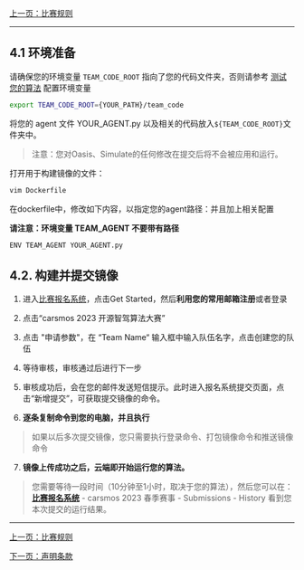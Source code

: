 [上一页：比赛规则](rules.md)

***

## 4.1 环境准备
请确保您的环境变量 `TEAM_CODE_ROOT` 指向了您的代码文件夹，否则请参考 [测试您的算法](install.md#24-训练和测试您的算法) 配置环境变量
```bash
export TEAM_CODE_ROOT={YOUR_PATH}/team_code
```

将您的 agent 文件 YOUR_AGENT.py 以及相关的代码放入`${TEAM_CODE_ROOT}`文件夹中。

> 注意：您对Oasis、Simulate的任何修改在提交后将不会被应用和运行。

打开用于构建镜像的文件：

```bash
vim Dockerfile
```

在dockerfile中，修改如下内容，以指定您的agent路径：并且加上相关配置

**请注意：环境变量 TEAM_AGENT 不要带有路径**

```bash
ENV TEAM_AGENT YOUR_AGENT.py
```

## 4.2. 构建并提交镜像

1. 进入[比赛报名系统](https://race.carsmos.cn/)，点击Get Started，然后**利用您的常用邮箱注册**或者登录

2. 点击“carsmos 2023 开源智驾算法大赛”

3. 点击 "申请参数"，在 “Team Name“ 输入框中输入队伍名字，点击创建您的队伍

4. 等待审核，审核通过后进行下一步

5. 审核成功后，会在您的邮件发送短信提示。此时进入报名系统提交页面，点击“新增提交”，可获取提交镜像的命令。

6. **逐条复制命令到您的电脑，并且执行**

> 如果以后多次提交镜像，您只需要执行登录命令、打包镜像命令和推送镜像命令

7. **镜像上传成功之后，云端即开始运行您的算法。**

> 您需要等待一段时间（10分钟至1小时，取决于您的算法），然后您可以在：[**比赛报名系统**](https://race.carsmos.cn/) - carsmos 2023 春季赛事 - Submissions - History
看到您本次提交的运行结果。


***

[上一页：比赛规则](rules.md)

[下一页：声明条款](clause.md)